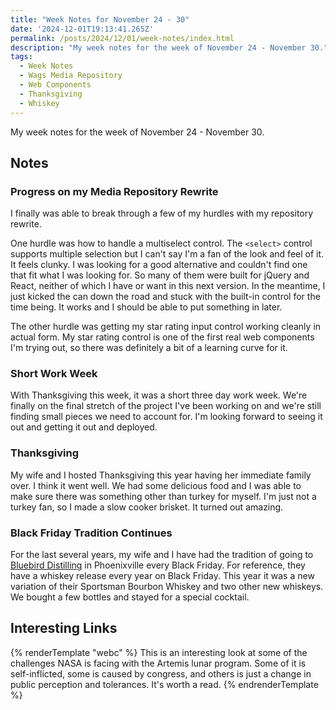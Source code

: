 ```yaml
---
title: "Week Notes for November 24 - 30"
date: '2024-12-01T19:13:41.265Z'
permalink: /posts/2024/12/01/week-notes/index.html
description: "My week notes for the week of November 24 - November 30."
tags:
  - Week Notes
  - Wags Media Repository
  - Web Components
  - Thanksgiving
  - Whiskey
---
```


My week notes for the week of November 24 - November 30.
<!-- excerpt -->

## Notes

### Progress on my Media Repository Rewrite

I finally was able to break through a few of my hurdles with my repository rewrite.

One hurdle was how to handle a multiselect control. The `<select>` control supports multiple selection but I can't say I'm a fan of the look and feel of it. It feels clunky. I was looking for a good alternative and couldn't find one that fit what I was looking for. So many of them were built for jQuery and React, neither of which I have or want in this next version. In the meantime, I just kicked the can down the road and stuck with the built-in control for the time being. It works and I should be able to put something in later.

The other hurdle was getting my star rating input control working cleanly in actual form. My star rating control is one of the first real web components I'm trying out, so there was definitely a bit of a learning curve for it.

### Short Work Week

With Thanksgiving this week, it was a short three day work week. We're finally on the final stretch of the project I've been working on and we're still finding small pieces we need to account for. I'm looking forward to seeing it out and getting it out and deployed.

### Thanksgiving

My wife and I hosted Thanksgiving this year having her immediate family over. I think it went well. We had some delicious food and I was able to make sure there was something other than turkey for myself. I'm just not a turkey fan, so I made a slow cooker brisket. It turned out amazing.

### Black Friday Tradition Continues

For the last several years, my wife and I have had the tradition of going to [Bluebird Distilling](https://www.bluebirddistilling.com) in Phoenixville every Black Friday. For reference, they have a whiskey release every year on Black Friday. This year it was a new variation of their Sportsman Bourbon Whiskey and two other new whiskeys. We bought a few bottles and stayed for a special cocktail.

## Interesting Links

{% renderTemplate "webc" %}
<shared-link title="Why Is It So Hard to Go Back to the Moon?" url="https://www.scientificamerican.com/article/why-is-it-so-much-harder-for-nasa-to-send-people-to-the-moon-now-than-it-was-during-the-apollo-era/" author="Sarah Scoles">
This is an interesting look at some of the challenges NASA is facing with the Artemis lunar program. Some of it is self-inflicted, some is caused by congress, and others is just a change in public perception and tolerances. It's worth a read.
</shared-link>
{% endrenderTemplate %}
